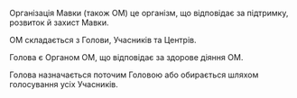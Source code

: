 <subject>Організація Мавки</subject> (також <subject>ОМ</subject>) <keyword>це</keyword> організм, що відповідає за
підтримку, розвиток й
захист <subject>Мавки</subject>.

<subject>ОМ</subject> складається з <subject>Голови</subject>, <subject>Учасників</subject> <keyword>
та</keyword> <subject>
Центрів</subject>.

<subject>Голова</subject> <keyword>є</keyword> <subject>Органом</subject> <subject>ОМ</subject>, що відповідає за
здорове діяння <subject>
ОМ</subject>.

<subject>Голова</subject> назначається поточим <subject>Головою</subject> <keyword>або</keyword> обирається шляхом
голосування усіх <subject>Учасників</subject>.